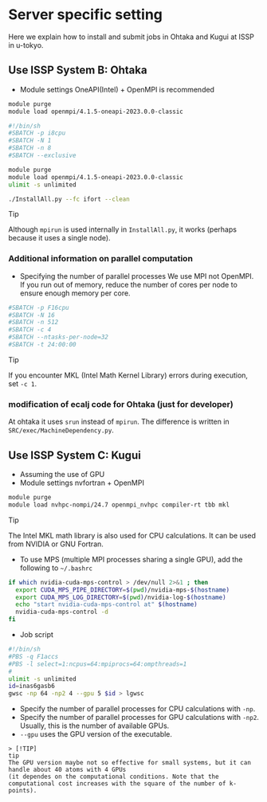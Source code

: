 # Server specific setting
Here we explain how to install and submit jobs in Ohtaka and Kugui at ISSP in u-tokyo.

## Use ISSP System B: Ohtaka

 - Module settings
OneAPI(Intel) + OpenMPI is recommended
```bash
module purge
module load openmpi/4.1.5-oneapi-2023.0.0-classic  
```

 <!-- - About InstallAll
InstallAll includes compilation and test calculations. On Ohtaka, running MPI processes on the frontend is prohibited, so the test calculation part cannot be executed.
To run the test calculations, execute InstallAll as a job. It should take about 5-10 minutes including compilation.
By default, 8 cores are used, so ensure you have at least 8 cores available. -->
```bash job.sh
#!/bin/sh
#SBATCH -p i8cpu
#SBATCH -N 1
#SBATCH -n 8
#SBATCH --exclusive

module purge
module load openmpi/4.1.5-oneapi-2023.0.0-classic  
ulimit -s unlimited

./InstallAll.py --fc ifort --clean
```

> [!TIP]
> Although `mpirun` is used internally in `InstallAll.py`, it works (perhaps because it uses a single node).

### Additional information on parallel computation

 - Specifying the number of parallel processes
We use MPI not OpenMPI.
If you run out of memory, reduce the number of cores per node to ensure enough memory per core.
```bash Example for 16 nodes and 512 MPI processes
#SBATCH -p F16cpu
#SBATCH -N 16
#SBATCH -n 512
#SBATCH -c 4
#SBATCH --ntasks-per-node=32
#SBATCH -t 24:00:00
```
> [!TIP]
> If you encounter MKL (Intel Math Kernel Library) errors during execution, set `-c 1`.

### modification of ecalj code for Ohtaka (just for developer)
At ohtaka it uses `srun` instead of `mpirun`. 
The difference is written in `SRC/exec/MachineDependency.py`.

<!-- Replace the `ecalj` directory path with your own.
```
~/ecalj/SRC/exec/gwutil.py
~/ecalj/SRC/exec/run_arg.py
~/ecalj/SRC/exec/job_tdos
~/ecalj/SRC/exec/run_arg
```
> [!TIP]
> `run_arg` script (bash script) is old version of `run_arg.py` (python script). It is not usually used, but some scripts may depend on it.

 ```python Around line 24 in gwutil.py
def run_program(commandline, ncore=0,x0=0):
    import subprocess,datetime
    xdate=datetime.datetime.now() #today().isoformat()
    mpirun='mpirun -np %d '%ncore if ncore!=0 else ''
```
```python Around line 7 in run_arg.py
def run_arg(argin, mpi_size, nfpgw, command, output, *target):
    echo_run = True  # standard
    mpi_run = f"mpirun -np {mpi_size}"  # standard
```
```python Around line 9 in job_tdos
def run_arg(argin, mpi_size, nfpgw, command, output, *target):
    echo_run = ""  # standard
    serial_run = ""  # standard
    mpi_run = f"mpirun -np {mpi_size}"  # standard
```
> [!TIP]
> You can also modify the files in `~/bin/` after installation, but they will be overwritten if you reinstall. -->


## Use ISSP System C: Kugui

- Assuming the use of GPU
 - Module settings
nvfortran + OpenMPI
```bash
module purge
module load nvhpc-nompi/24.7 openmpi_nvhpc compiler-rt tbb mkl
```
> [!TIP]
> The Intel MKL math library is also used for CPU calculations. It can be used from NVIDIA or GNU Fortran.
- To use MPS (multiple MPI processes sharing a single GPU), add the following to `~/.bashrc`
```bash ~/.bashrc
if which nvidia-cuda-mps-control > /dev/null 2>&1 ; then
  export CUDA_MPS_PIPE_DIRECTORY=$(pwd)/nvidia-mps-$(hostname)
  export CUDA_MPS_LOG_DIRECTORY=$(pwd)/nvidia-log-$(hostname)
  echo "start nvidia-cuda-mps-control at" $(hostname)
  nvidia-cuda-mps-control -d
fi
```

<!-- - Install
```bash
FC=nvfortran ./InstallAll --gpu --clean
```
* Test calculations are executed on the CPU.
 -->

- Job script
```bash job.sh
#!/bin/sh
#PBS -q F1accs
#PBS -l select=1:ncpus=64:mpiprocs=64:ompthreads=1
#
ulimit -s unlimited
id=inas6gasb6
gwsc -np 64 -np2 4 --gpu 5 $id > lgwsc
```
* Specify the number of parallel processes for CPU calculations with `-np`.
* Specify the number of parallel processes for GPU calculations with `-np2`. Usually, this is the number of available GPUs.
* `--gpu` uses the GPU version of the executable.

```
> [!TIP]
tip
The GPU version maybe not so effective for small systems, but it can handle about 40 atoms with 4 GPUs 
(it dependes on the computational conditions. Note that the computational cost increases with the square of the number of k-points).
```

